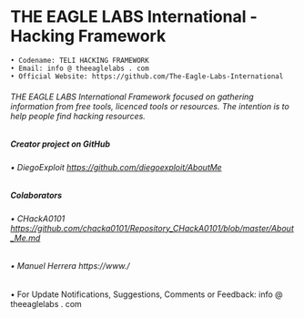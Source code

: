 # THE EAGLE LABS International - Hacking Framework
```
• Codename: TELI HACKING FRAMEWORK
• Email: info @ theeaglelabs . com
• Official Website: https://github.com/The-Eagle-Labs-International
```
###### THE EAGLE LABS International Framework focused on gathering information from free tools, licenced tools or resources. The intention is to help people find hacking resources.
#####  Creator project on GitHub
###### •	DiegoExploit                  https://github.com/diegoexploit/AboutMe
##### Colaborators
###### •	CHackA0101                    https://github.com/chacka0101/Repository_CHackA0101/blob/master/About_Me.md
###### •	Manuel Herrera                https://www./

• For Update Notifications, Suggestions, Comments or Feedback: info @ theeaglelabs . com
